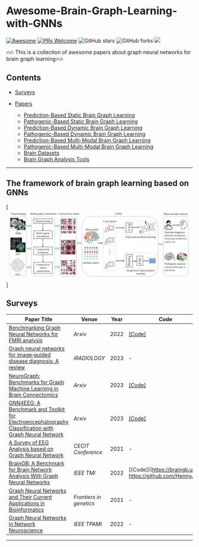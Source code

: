 # Awesome-Brain-Graph-Learning-with-GNNs

[![Awesome](https://cdn.rawgit.com/sindresorhus/awesome/d7305f38d29fed78fa85652e3a63e154dd8e8829/media/badge.svg)](https://github.com/XuexiongLuoMQ/Awesome-Brain-Graph-Learning-with-GNNs) 
[![PRs Welcome](https://img.shields.io/badge/PRs-welcome-brightgreen.svg?style=flat-square)](https://github.com/XuexiongLuoMQ/Awesome-Brain-Graph-Learning-with-GNNs) 
![GitHub stars](https://img.shields.io/github/stars/XuexiongLuoMQ/Awesome-Brain-Graph-Learning-with-GNNs?color=yellow&label=Stars)
![GitHub forks](https://img.shields.io/github/forks/XuexiongLuoMQ/Awesome-Brain-Graph-Learning-with-GNNs?color=blue&label=Forks) 
![](https://visitor-badge.glitch.me/badge?page_id=littleTreeme)

:fire::fire: This is a collection of awesome papers about graph neural networks for brain graph learning:fire::fire:

## Contents
- [Surveys](#surveys)

- [Papers](#papers)
  - [Prediction-Based Static Brain Graph Learning](#Prediction-Based-Static-Brain-Graph-Learning)
  - [Pathogenic-Based Static Brain Graph Learning](#Pathogenic-Based-Static-Brain-Graph-Learning)
  - [Prediction-Based Dynamic Brain Graph Learning](#Prediction-Based-Dynamic-Brain-Graph-Learning)
  - [Pathogenic-Based Dynamic Brain Graph Learning](#Pathogenic-Based-Dynamic-Brain-Graph-Learning)
  - [Prediction-Based Multi-Modal Brain Graph Learning](#Prediction-Based-Multi-Modal-Brain-Graph-Learning)
  - [Pathogenic-Based Multi-Modal Brain Graph Learning](#Pathogenic-Based-Multi-Modal-Brain-Graph-Learning)
  - [Brain Datasets](#Brain-Datasets)
  - [Brain Graph Analysis Tools](#Brain-Graph-Analysis-Tools)


----------
## The framework of brain graph learning based on GNNs
[![framework](figures/framework.png)]

## Surveys

| **Paper Title** | **Venue** | **Year** | **Code** |
| --------------- | ---- | ---- | ---- |
| [Benchmarking Graph Neural Networks for FMRI analysis]([https://ieeexplore.ieee.org/abstract/document/9565320](https://arxiv.org/pdf/2211.08927.pdf)) | _Arxiv_ | 2022 |[[Code]](https://github.com/elgazzarr/fMRI-GNNs) |
| [Graph neural networks for image‐guided disease diagnosis: A review](https://onlinelibrary.wiley.com/doi/pdfdirect/10.1002/ird3.20) | _iRADIOLOGY_ | 2023 |-|
| [NeuroGraph: Benchmarks for Graph Machine Learning in Brain Connectomics](https://arxiv.org/pdf/2306.06202.pdf) | _Arxiv_ | 2023 | [[Code]](https://anwar-said.github.io/anwarsaid/neurograph.html) |
| [GNN4EEG: A Benchmark and Toolkit for Electroencephalography Classification with Graph Neural Network](https://arxiv.org/pdf/2309.15515.pdf) | _Arxiv_ | 2023 | [[Code]](https://github.com/Miracle-2001/GNN4EEG)|
| [A Survey of EEG Analysis based on Graph Neural Network](https://ieeexplore.ieee.org/stamp/stamp.jsp?arnumber=9742089) |_CECIT Conference_ | 2021 |-|
| [BrainGB: A Benchmark for Brain Network Analysis With Graph Neural Networks](https://ieeexplore.ieee.org/stamp/stamp.jsp?arnumber=9933896) |_IEEE TMI_ | 2022 |[[Code]](https://braingb.us https://github.com/HennyJie/)|
| [Graph Neural Networks and Their Current Applications in Bioinformatics](https://www.ncbi.nlm.nih.gov/pmc/articles/PMC8360394/) |_Frontiers in genetics_ | 2021 |-|
| [Graph Neural Networks in Network Neuroscience](https://ieeexplore.ieee.org/stamp/stamp.jsp?arnumber=9903566) |_IEEE TPAMI_ | 2022 |-|

----------


 
